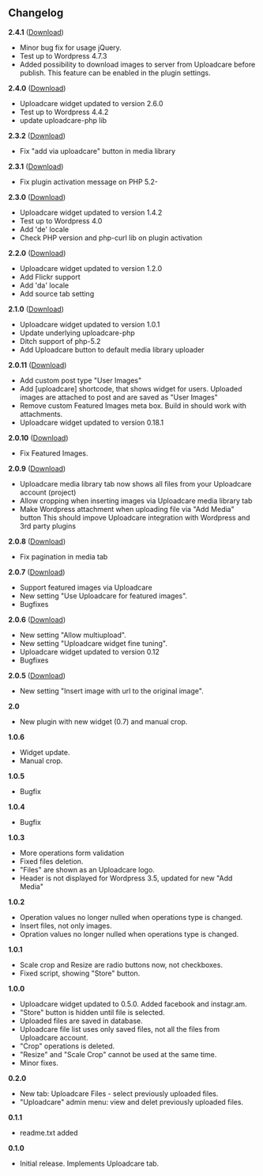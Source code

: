 ## Changelog
**2.4.1** ([Download](http://downloads.wordpress.org/plugin/uploadcare.2.4.1.zip))
* Minor bug fix for usage jQuery.
* Test up to Wordpress 4.7.3
* Added possibility to download images to server from Uploadcare before publish. This feature can be enabled in the plugin settings.   

**2.4.0** ([Download](http://downloads.wordpress.org/plugin/uploadcare.2.4.0.zip))
* Uploadcare widget updated to version 2.6.0
* Test up to Wordpress 4.4.2
* update uploadcare-php lib

**2.3.2** ([Download](http://downloads.wordpress.org/plugin/uploadcare.2.3.2.zip))
* Fix "add via uploadcare" button in media library

**2.3.1** ([Download](http://downloads.wordpress.org/plugin/uploadcare.2.3.1.zip))
* Fix plugin activation message on PHP 5.2-

**2.3.0** ([Download](http://downloads.wordpress.org/plugin/uploadcare.2.3.0.zip))
* Uploadcare widget updated to version 1.4.2
* Test up to Wordpress 4.0
* Add 'de' locale
* Check PHP version and php-curl lib on plugin activation

**2.2.0** ([Download](http://downloads.wordpress.org/plugin/uploadcare.2.2.0.zip))
* Uploadcare widget updated to version 1.2.0
* Add Flickr support
* Add 'da' locale
* Add source tab setting

**2.1.0** ([Download](http://downloads.wordpress.org/plugin/uploadcare.2.1.0.zip))
* Uploadcare widget updated to version 1.0.1
* Update underlying uploadcare-php
* Ditch support of php-5.2
* Add Uploadcare button to default media library uploader

**2.0.11** ([Download](http://downloads.wordpress.org/plugin/uploadcare.2.0.11.zip))
* Add custom post type "User Images"
* Add [uploadcare] shortcode, that shows widget for users. Uploaded images are attached to post
  and are saved as "User Images"
* Remove custom Featured Images meta box. Build in should work with attachments.
* Uploadcare widget updated to version 0.18.1

**2.0.10** ([Download](http://downloads.wordpress.org/plugin/uploadcare.2.0.10.zip))
* Fix Featured Images.

**2.0.9** ([Download](http://downloads.wordpress.org/plugin/uploadcare.2.0.9.zip))
* Uploadcare media library tab now shows all files from your Uploadcare account (project)
* Allow cropping when inserting images via Uploadcare media library tab
* Make Wordpress attachment when uploading file via "Add Media" button
  This should impove Uploadcare integration with Wordpress and 3rd party plugins

**2.0.8** ([Download](http://downloads.wordpress.org/plugin/uploadcare.2.0.8.zip))
* Fix pagination in media tab

**2.0.7** ([Download](http://downloads.wordpress.org/plugin/uploadcare.2.0.7.zip))
* Support featured images via Uploadcare
* New setting "Use Uploadcare for featured images".
* Bugfixes

**2.0.6** ([Download](http://downloads.wordpress.org/plugin/uploadcare.2.0.6.zip))
* New setting "Allow multiupload".
* New setting "Uploadcare widget fine tuning".
* Uploadcare widget updated to version 0.12
* Bugfixes

**2.0.5** ([Download](http://downloads.wordpress.org/plugin/uploadcare.2.0.5.zip))
* New setting "Insert image with url to the original image".

**2.0**
* New plugin with new widget (0.7) and manual crop.

**1.0.6**
* Widget update.
* Manual crop.

**1.0.5**
* Bugfix

**1.0.4**
* Bugfix

**1.0.3**
* More operations form validation
* Fixed files deletion.
* "Files" are shown as an Uploadcare logo.
* Header is not displayed for Wordpress 3.5, updated for new "Add Media"

**1.0.2**
* Operation values no longer nulled when operations type is changed.
* Insert files, not only images.
* Opration values no longer nulled when operations type is changed.

**1.0.1**
* Scale crop and Resize are radio buttons now, not checkboxes.
* Fixed script, showing "Store" button.

**1.0.0**
* Uploadcare widget updated to 0.5.0. Added facebook and instagr.am.
* "Store" button is hidden until file is selected.
* Uploaded files are saved in database.
* Uploadcare file list uses only saved files, not all the files from Uploadcare account.
* "Crop" operations is deleted.
* "Resize" and "Scale Crop" cannot be used at the same time.
* Minor fixes.

**0.2.0**
* New tab: Uploadcare Files - select previously uploaded files.
* "Uploadcare" admin menu: view and delet previously uploaded files.

**0.1.1**
* readme.txt added

**0.1.0**
* Initial release. Implements Uploadcare tab.
